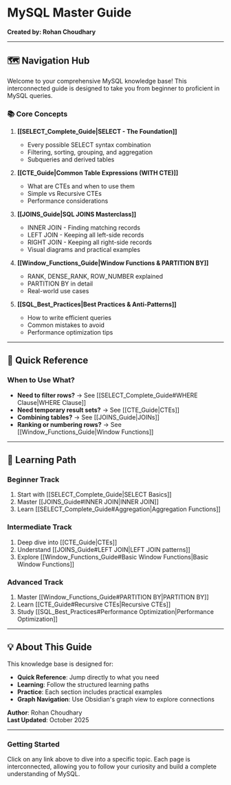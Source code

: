 # MySQL Master Guide
**Created by: Rohan Choudhary**

---

## 🗺️ Navigation Hub

Welcome to your comprehensive MySQL knowledge base! This interconnected guide is designed to take you from beginner to proficient in MySQL queries.

### 📚 Core Concepts

1. **[[SELECT_Complete_Guide|SELECT - The Foundation]]**
   - Every possible SELECT syntax combination
   - Filtering, sorting, grouping, and aggregation
   - Subqueries and derived tables

2. **[[CTE_Guide|Common Table Expressions (WITH CTE)]]**
   - What are CTEs and when to use them
   - Simple vs Recursive CTEs
   - Performance considerations

3. **[[JOINS_Guide|SQL JOINS Masterclass]]**
   - INNER JOIN - Finding matching records
   - LEFT JOIN - Keeping all left-side records
   - RIGHT JOIN - Keeping all right-side records
   - Visual diagrams and practical examples

4. **[[Window_Functions_Guide|Window Functions & PARTITION BY]]**
   - RANK, DENSE_RANK, ROW_NUMBER explained
   - PARTITION BY in detail
   - Real-world use cases

5. **[[SQL_Best_Practices|Best Practices & Anti-Patterns]]**
   - How to write efficient queries
   - Common mistakes to avoid
   - Performance optimization tips

---

## 🎯 Quick Reference

### When to Use What?

- **Need to filter rows?** → See [[SELECT_Complete_Guide#WHERE Clause|WHERE Clause]]
- **Need temporary result sets?** → See [[CTE_Guide|CTEs]]
- **Combining tables?** → See [[JOINS_Guide|JOINs]]
- **Ranking or numbering rows?** → See [[Window_Functions_Guide|Window Functions]]

---

## 📖 Learning Path

### Beginner Track
1. Start with [[SELECT_Complete_Guide|SELECT Basics]]
2. Master [[JOINS_Guide#INNER JOIN|INNER JOIN]]
3. Learn [[SELECT_Complete_Guide#Aggregation|Aggregation Functions]]

### Intermediate Track
1. Deep dive into [[CTE_Guide|CTEs]]
2. Understand [[JOINS_Guide#LEFT JOIN|LEFT JOIN patterns]]
3. Explore [[Window_Functions_Guide#Basic Window Functions|Basic Window Functions]]

### Advanced Track
1. Master [[Window_Functions_Guide#PARTITION BY|PARTITION BY]]
2. Learn [[CTE_Guide#Recursive CTEs|Recursive CTEs]]
3. Study [[SQL_Best_Practices#Performance Optimization|Performance Optimization]]

---

## 💡 About This Guide

This knowledge base is designed for:
- **Quick Reference**: Jump directly to what you need
- **Learning**: Follow the structured learning paths
- **Practice**: Each section includes practical examples
- **Graph Navigation**: Use Obsidian's graph view to explore connections

**Author**: Rohan Choudhary  
**Last Updated**: October 2025

---

### Getting Started

Click on any link above to dive into a specific topic. Each page is interconnected, allowing you to follow your curiosity and build a complete understanding of MySQL.

